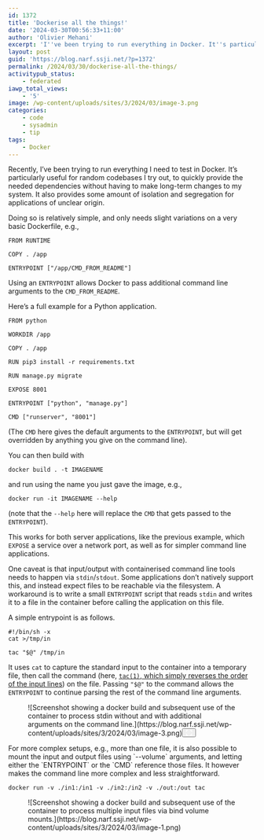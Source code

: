 ```yaml
---
id: 1372
title: 'Dockerise all the things!'
date: '2024-03-30T00:56:33+11:00'
author: 'Olivier Mehani'
excerpt: 'I''ve been trying to run everything in Docker. It''s particularly useful for random codebases. It is handy to quickly provide the needed dependencies without having to make long-term changes to my system. It is relatively simple, and only needs slight variations on a very basic Dockerfile.'
layout: post
guid: 'https://blog.narf.ssji.net/?p=1372'
permalink: /2024/03/30/dockerise-all-the-things/
activitypub_status:
    - federated
iawp_total_views:
    - '5'
image: /wp-content/uploads/sites/3/2024/03/image-3.png
categories:
    - code
    - sysadmin
    - tip
tags:
    - Docker
---
```


Recently, I’ve been trying to run everything I need to test in Docker. It’s particularly useful for random codebases I try out, to quickly provide the needed dependencies without having to make long-term changes to my system. It also provides some amount of isolation and segregation for applications of unclear origin.

Doing so is relatively simple, and only needs slight variations on a very basic Dockerfile, e.g.,

```
FROM RUNTIME

COPY . /app

ENTRYPOINT ["/app/CMD_FROM_README"]
```

Using an `ENTRYPOINT` allows Docker to pass additional command line arguments to the `CMD_FROM_README`.

Here’s a full example for a Python application.

```
FROM python

WORKDIR /app

COPY . /app

RUN pip3 install -r requirements.txt

RUN manage.py migrate

EXPOSE 8001

ENTRYPOINT ["python", "manage.py"]

CMD ["runserver", "8001"]
```

(The `CMD` here gives the default arguments to the `ENTRYPOINT`, but will get overridden by anything you give on the command line).

You can then build with

```
docker build . -t IMAGENAME
```

and run using the name you just gave the image, e.g.,

```
docker run -it IMAGENAME --help
```

(note that the `--help` here will replace the `CMD` that gets passed to the `ENTRYPOINT`).

This works for both server applications, like the previous example, which `EXPOSE` a service over a network port, as well as for simpler command line applications.

One caveat is that input/output with containerised command line tools needs to happen via `stdin`/`stdout`. Some applications don’t natively support this, and instead expect files to be reachable via the filesystem. A workaround is to write a small `ENTRYPOINT` script that reads `stdin` and writes it to a file in the container before calling the application on this file.

A simple entrypoint is as follows.

```
#!/bin/sh -x
cat >/tmp/in

tac "$@" /tmp/in
```

It uses `cat` to capture the standard input to the container into a temporary file, then call the command (here, [`tac(1)`, which simply reverses the order of the input lines](https://www.man7.org/linux/man-pages/man1/tac.1.html)) on the file. Passing `"$@"` to the command allows the `ENTRYPOINT` to continue parsing the rest of the command line arguments.

<div class="wp-block-image"><figure class="aligncenter size-full wp-lightbox-container" data-wp-context="{"uploadedSrc":"https:\/\/blog.narf.ssji.net\/wp-content\/uploads\/sites\/3\/2024\/03\/image-3.png","figureClassNames":"aligncenter size-full","figureStyles":null,"imgClassNames":"wp-image-1471","imgStyles":null,"targetWidth":745,"targetHeight":415,"scaleAttr":false,"ariaLabel":"Enlarge image: Screenshot showing a docker build and subsequent use of the container to process stdin without and with additional arguments on the command line.","alt":"Screenshot showing a docker build and subsequent use of the container to process stdin without and with additional arguments on the command line."}" data-wp-interactive="core/image">![Screenshot showing a docker build and subsequent use of the container to process stdin without and with additional arguments on the command line.](https://blog.narf.ssji.net/wp-content/uploads/sites/3/2024/03/image-3.png)<button aria-haspopup="dialog" aria-label="Enlarge image: Screenshot showing a docker build and subsequent use of the container to process stdin without and with additional arguments on the command line." class="lightbox-trigger" data-wp-init="callbacks.initTriggerButton" data-wp-on-async--click="actions.showLightbox" data-wp-style--right="context.imageButtonRight" data-wp-style--top="context.imageButtonTop" type="button"> <svg fill="none" height="12" viewbox="0 0 12 12" width="12" xmlns="http://www.w3.org/2000/svg"><path d="M2 0a2 2 0 0 0-2 2v2h1.5V2a.5.5 0 0 1 .5-.5h2V0H2Zm2 10.5H2a.5.5 0 0 1-.5-.5V8H0v2a2 2 0 0 0 2 2h2v-1.5ZM8 12v-1.5h2a.5.5 0 0 0 .5-.5V8H12v2a2 2 0 0 1-2 2H8Zm2-12a2 2 0 0 1 2 2v2h-1.5V2a.5.5 0 0 0-.5-.5H8V0h2Z" fill="#fff"></path></svg></button></figure></div>For more complex setups, e.g., more than one file, it is also possible to mount the input and output files using `--volume` arguments, and letting either the `ENTRYPOINT` or the `CMD` reference those files. It however makes the command line more complex and less straightforward.

```
docker run -v ./in1:/in1 -v ./in2:/in2 -v ./out:/out tac
```

<div class="wp-block-image"><figure class="aligncenter size-full">![Screenshot showing a docker build and subsequent use of the container to process multiple input files via bind volume mounts.](https://blog.narf.ssji.net/wp-content/uploads/sites/3/2024/03/image-1.png)</figure></div>